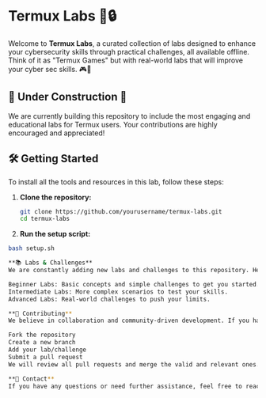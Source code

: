 # Termux Labs 🚀🔒

Welcome to **Termux Labs**, a curated collection of labs designed to enhance your cybersecurity skills through practical challenges, all available offline. Think of it as "Termux Games" but with real-world labs that will improve your cyber sec skills. 🎮👾

## 🚧 Under Construction 🚧

We are currently building this repository to include the most engaging and educational labs for Termux users. Your contributions are highly encouraged and appreciated!

## 🛠️ Getting Started

To install all the tools and resources in this lab, follow these steps:

1. **Clone the repository:**
   ```bash
   git clone https://github.com/yourusername/termux-labs.git
   cd termux-labs
   
2. **Run the setup script:**
  ```bash
  bash setup.sh

**📚 Labs & Challenges**
We are constantly adding new labs and challenges to this repository. Here’s what you can expect:

Beginner Labs: Basic concepts and simple challenges to get you started.
Intermediate Labs: More complex scenarios to test your skills.
Advanced Labs: Real-world challenges to push your limits.

**🤝 Contributing**
We believe in collaboration and community-driven development. If you have a cool lab or challenge, feel free to contribute!

Fork the repository
Create a new branch
Add your lab/challenge
Submit a pull request
We will review all pull requests and merge the valid and relevant ones. Let’s make Termux Labs the best it can be together! 🌟

**📧 Contact**
If you have any questions or need further assistance, feel free to reach out to me at khansaad1275@gmail.com.
